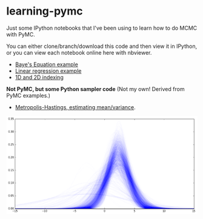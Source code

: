 learning-pymc
=============

Just some IPython notebooks that I've been using to learn how to do MCMC with PyMC.

You can either clone/branch/download this code and then view it in IPython, or you can view each notebook online here with nbviewer.
 
* [Baye's Equation example](http://nbviewer.ipython.org/github/drbenvincent/learning-pymc/blob/master/BayesEquation.ipynb)
* [Linear regression example](http://nbviewer.ipython.org/github/drbenvincent/learning-pymc/blob/master/linear_regression.ipynb)
* [1D and 2D indexing](http://nbviewer.ipython.org/github/drbenvincent/learning-pymc/blob/master/indexing.ipynb)



**Not PyMC, but some Python sampler code** (Not my own! Derived from PyMC examples.)

* [Metropolis-Hastings, estimating mean/variance](http://nbviewer.ipython.org/github/drbenvincent/learning-pymc/blob/master/metropolis_hastings.ipynb).




![MH_example.png](MH_example.png)